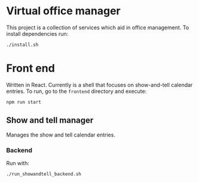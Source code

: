 # Virtual office manager
This project is a collection of services which aid in office management. To install dependencies run:

`./install.sh`

# Front end
Written in React. Currently is a shell that focuses on show-and-tell calendar entries. To run, go to the `frontend` directory and execute:

`npm run start`

## Show and tell manager
Manages the show and tell calendar entries.

### Backend

Run with:

`./run_showandtell_backend.sh`

